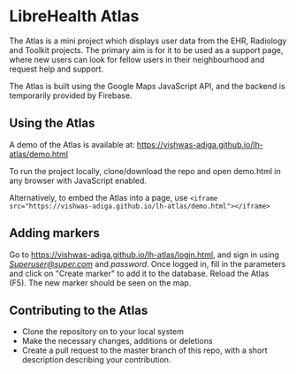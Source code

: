 # LibreHealth Atlas

The Atlas is a mini project which displays user data from the EHR, Radiology and Toolkit projects. The primary aim is for it to be used as a support page, where new users can look for fellow users in their neighbourhood and request help and support.

The Atlas is built using the Google Maps JavaScript API, and the backend is temporarily provided by Firebase.

## Using the Atlas

A demo of the Atlas is available at: https://vishwas-adiga.github.io/lh-atlas/demo.html

To run the project locally, clone/download the repo and open demo.html in any browser with JavaScript enabled.

Alternatively, to embed the Atlas into a page, use ```<iframe src="https://vishwas-adiga.github.io/lh-atlas/demo.html"></iframe>```

## Adding markers
Go to https://vishwas-adiga.github.io/lh-atlas/logjn.html, and sign in using *Superuser@super.com* and *password*.
Once logged in, fill in the parameters and click on "Create marker" to add it to the database.
Reload the Atlas (F5). The new marker should be seen on the map.

## Contributing to the Atlas

* Clone the repository on to your local system
* Make the necessary changes, additions or deletions
* Create a pull request to the master branch of this repo, with a short description describing your contribution.
